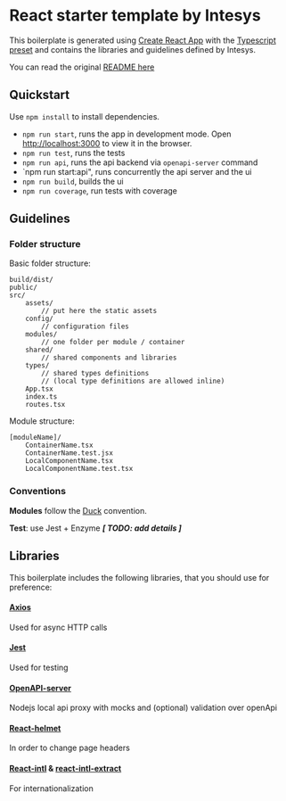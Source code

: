 # React starter template by Intesys

This boilerplate is generated using [Create React App](https://github.com/facebookincubator/create-react-app) with the [Typescript preset](https://github.com/wmonk/create-react-app-typescript) and contains the libraries and guidelines defined by Intesys.

You can read the original [README here](./README.original.md)

## Quickstart

Use `npm install` to install dependencies.

- `npm run start`, runs the app in development mode. Open [http://localhost:3000](http://localhost:3000) to view it in the browser.
- `npm run test`, runs the tests
- `npm run api`, runs the api backend via `openapi-server` command
- `npm run start:api", runs concurrently the api server and the ui
- `npm run build`, builds the ui
- `npm run coverage`, run tests with coverage

## Guidelines

### Folder structure

Basic folder structure:

```
build/dist/
public/
src/
    assets/
        // put here the static assets
    config/
        // configuration files
    modules/
        // one folder per module / container
    shared/
        // shared components and libraries
    types/
        // shared types definitions
        // (local type definitions are allowed inline)
    App.tsx
    index.ts
    routes.tsx
```

Module structure:

```
[moduleName]/
    ContainerName.tsx
    ContainerName.test.jsx
    LocalComponentName.tsx
    LocalComponentName.test.tsx
```

### Conventions

**Modules** follow the [Duck](https://github.com/erikras/ducks-modular-redux) convention.

**Test**: use Jest + Enzyme                     ***[ TODO: add details ]***

## Libraries

This boilerplate includes the following libraries, that you should use for preference:

#### [Axios](https://github.com/axios/axios)

Used for async HTTP calls

#### [Jest](https://github.com/facebook/jest)

Used for testing

#### [OpenAPI-server](https://gitlab.intesys.it/open-source/openapi-server)

Nodejs local api proxy with mocks and (optional) validation over openApi

#### [React-helmet](https://github.com/nfl/react-helmet)

In order to change page headers

#### [React-intl](https://github.com/yahoo/react-intl) & [react-intl-extract](https://gitlab.intesys.it/open-source/react-intl-extract)

For internationalization
